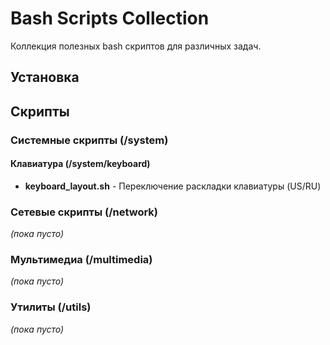 # Bash Scripts Collection

Коллекция полезных bash скриптов для различных задач.

## Установка 

## Скрипты

### Системные скрипты (/system)
#### Клавиатура (/system/keyboard)
- **keyboard_layout.sh** - Переключение раскладки клавиатуры (US/RU)

### Сетевые скрипты (/network)
_(пока пусто)_

### Мультимедиа (/multimedia)
_(пока пусто)_

### Утилиты (/utils)
_(пока пусто)_ 